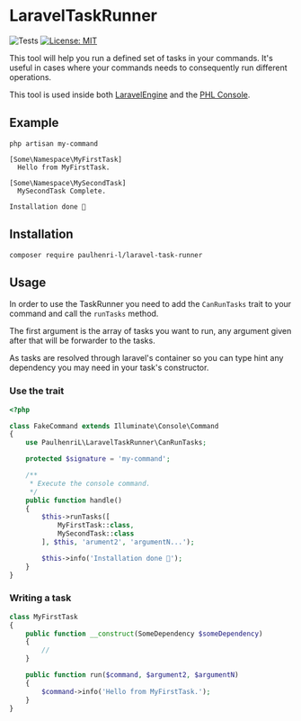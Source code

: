# LaravelTaskRunner

![Tests](https://github.com/paulhenri-l/laravel-task-runner/workflows/Tests/badge.svg)
[![License: MIT](https://img.shields.io/badge/License-MIT-yellow.svg)](https://opensource.org/licenses/MIT)


This tool will help you run a defined set of tasks in your commands. It's useful 
in cases where your commands needs to consequently run different operations.

This tool is used inside both 
[LaravelEngine](https://github.com/paulhenri-l/laravel-engine) and the
[PHL Console](https://github.com/paulhenri-l/console).

## Example

```shell script
php artisan my-command

[Some\Namespace\MyFirstTask]
  Hello from MyFirstTask.

[Some\Namespace\MySecondTask]
  MySecondTask Complete.

Installation done 🎉
```

## Installation

```shell script
composer require paulhenri-l/laravel-task-runner
```

## Usage

In order to use the TaskRunner you need to add the `CanRunTasks` trait to your
command and call the `runTasks` method.

The first argument is the array of tasks you want to run, any argument given
after that will be forwarder to the tasks.

As tasks are resolved through laravel's container so you can type hint any 
dependency you may need in your task's constructor.

### Use the trait

```php
<?php

class FakeCommand extends Illuminate\Console\Command
{
    use PaulhenriL\LaravelTaskRunner\CanRunTasks;

    protected $signature = 'my-command';

    /**
     * Execute the console command.
     */
    public function handle()
    {
        $this->runTasks([
            MyFirstTask::class,
            MySecondTask::class
        ], $this, 'arument2', 'argumentN...');

        $this->info('Installation done 🎉');
    }
}
```

### Writing a task

```php
class MyFirstTask
{
    public function __construct(SomeDependency $someDependency)
    {
        //
    }

    public function run($command, $argument2, $argumentN)
    {
        $command->info('Hello from MyFirstTask.');
    }
}
```


